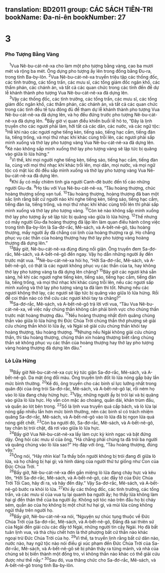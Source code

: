 translation: BD2011
group: CÁC SÁCH TIÊN-TRI
bookName: Đa-ni-ên 
bookNumber: 27
-------

<div class="title"><h1>3</h1><h3>Pho Tượng Bằng Vàng</h3></div>
<span class="verse da_3_1"> <sup>1</sup>Vua Nê-bu-cát-nê-xa cho làm một pho tượng bằng vàng, cao ba mươi mét và rộng ba mét. Ông dựng pho tượng ấy lên trong đồng bằng Ðu-ra, trong tỉnh Ba-by-lôn. </span>
<span class="verse da_3_2"><sup>2</sup>Vua Nê-bu-cát-nê-xa truyền triệu tập các thống đốc, các tỉnh trưởng, các tổng trấn, các mưu sĩ, các tổng giám đốc ngân khố, các thẩm phán, các chánh án, và tất cả các quan chức trong các tỉnh đến để dự lễ khánh thành pho tượng Vua Nê-bu-cát-nê-xa đã dựng lên.<br/></span>
<span class="verse da_3_3"> <sup>3</sup>Vậy các thống đốc, các tỉnh trưởng, các tổng trấn, các mưu sĩ, các tổng giám đốc ngân khố, các thẩm phán, các chánh án, và tất cả các quan chức trong các tỉnh đều tề tựu đông đủ để tham dự lễ khánh thành pho tượng Vua Nê-bu-cát-nê-xa đã dựng lên, và họ đều đứng trước pho tượng Nê-bu-cát-nê-xa đã dựng lên. </span>
<span class="verse da_3_4"><sup>4</sup>Bấy giờ vị quan điều khiển buổi lễ hô to, “Ðây là lịnh truyền cho các ngươi phải làm, hỡi tất cả các dân, các nước, và các ngữ tộc: </span>
<span class="verse da_3_5"><sup>5</sup>Hễ khi nào các ngươi nghe tiếng kèn, tiếng sáo, tiếng hạc cầm, tiếng đàn lia, tiếng trống, và mọi thứ nhạc khí khác cùng trỗi lên, các ngươi phải sấp mình xuống và thờ lạy pho tượng vàng Vua Nê-bu-cát-nê-xa đã dựng lên. </span>
<span class="verse da_3_6"><sup>6</sup>Kẻ nào không sấp mình xuống thờ lạy pho tượng vàng sẽ lập tức bị quăng vào giữa lò lửa hừng.”<br/></span>
<span class="verse da_3_7"> <sup>7</sup>Vì thế, khi mọi người nghe tiếng kèn, tiếng sáo, tiếng hạc cầm, tiếng đàn lia, cùng với mọi thứ nhạc khí khác trỗi lên, mọi dân, mọi nước, và mọi ngữ tộc có mặt lúc đó đều sấp mình xuống và thờ lạy pho tượng vàng Vua Nê-bu-cát-nê-xa đã dựng lên.<br/></span>
<span class="verse da_3_8"> <sup>8</sup>Khi ấy có mấy chiêm tinh gia người Canh-đê bước đến tố cáo những người Giu-đa. </span>
<span class="verse da_3_9"><sup>9</sup>Họ tâu với Vua Nê-bu-cát-nê-xa, “Tâu hoàng thượng, chúc hoàng thượng sống vạn tuế. </span>
<span class="verse da_3_10"><sup>10</sup>Tâu hoàng thượng, hoàng thượng đã ban một sắc lịnh rằng bất cứ người nào khi nghe tiếng kèn, tiếng sáo, tiếng hạc cầm, tiếng đàn lia, tiếng trống, và mọi thứ nhạc khí khác cùng trỗi lên thì phải sấp mình xuống và thờ lạy pho tượng vàng. </span>
<span class="verse da_3_11"><sup>11</sup>Còn kẻ nào không sấp mình xuống thờ lạy pho tượng ấy sẽ lập tức bị quăng vào giữa lò lửa hừng. </span>
<span class="verse da_3_12"><sup>12</sup>Thế nhưng có mấy người Giu-đa hoàng thượng đã lập lên làm quan điều hành công việc trong tỉnh Ba-by-lôn là Sa-đơ-rắc, Mê-sách, và A-bết-nê-gô, tâu hoàng thượng, mấy người ấy đã chẳng coi lịnh của hoàng thượng ra gì. Họ chẳng phục vụ các thần của hoàng thượng hay thờ lạy pho tượng vàng hoàng thượng đã dựng lên.”<br/></span>
<span class="verse da_3_13"> <sup>13</sup>Bấy giờ, Nê-bu-cát-nê-xa đùng đùng nổi giận. Ông truyền đem Sa-đơ-rắc, Mê-sách, và A-bết-nê-gô đến ngay. Vậy họ dẫn những người ấy đến trước mặt vua. </span>
<span class="verse da_3_14"><sup>14</sup>Nê-bu-cát-nê-xa hỏi họ, “Hỡi Sa-đơ-rắc, Mê-sách, và A-bết-nê-gô, có thật là các ngươi không phục vụ các thần của ta, hay không thờ lạy pho tượng vàng ta đã dựng lên chăng? </span>
<span class="verse da_3_15"><sup>15</sup>Bây giờ các ngươi khá sẵn sàng, hễ khi các ngươi nghe tiếng kèn, tiếng sáo, tiếng hạc cầm, tiếng đàn lia, tiếng trống, và mọi thứ nhạc khí khác cùng trỗi lên, nếu các ngươi sấp mình xuống và thờ lạy pho tượng vàng ta đã làm thì tốt. Nhưng nếu các ngươi không thờ lạy, các ngươi sẽ lập tức bị quăng vào giữa lò lửa hừng. Rồi để coi thần nào có thể cứu các ngươi khỏi tay ta chăng?”<br/></span>
<span class="verse da_3_16"> <sup>16</sup>Sa-đơ-rắc, Mê-sách, và A-bết-nê-gô trả lời với vua, “Tâu Vua Nê-bu-cát-nê-xa, về việc nầy chúng thần không cần phải binh vực cho chúng thần trước mặt hoàng thượng đâu. </span>
<span class="verse da_3_17"><sup>17</sup>Nếu hoàng thượng nhất định quăng chúng thần vào giữa lò lửa hừng thì Ðức Chúa Trời chúng thần thờ phượng sẽ giải cứu chúng thần khỏi lò lửa ấy, và Ngài sẽ giải cứu chúng thần khỏi tay hoàng thượng, tâu hoàng thượng. </span>
<span class="verse da_3_18"><sup>18</sup>Nhưng nếu Ngài không giải cứu chúng thần, thì tâu hoàng thượng, chúng thần xin hoàng thượng biết rằng chúng thần sẽ không phục vụ các thần của hoàng thượng hay thờ lạy pho tượng vàng hoàng thượng đã dựng lên đâu.”<br/></span>
<div class="title"><h3>Lò Lửa Hừng</h3></div>
<span class="verse da_3_19"> <sup>19</sup>Bấy giờ Nê-bu-cát-nê-xa cực kỳ tức giận Sa-đơ-rắc, Mê-sách, và A-bết-nê-gô. Da mặt ông đổi màu. Ông truyền lịnh đốt lò lửa nóng gấp bảy lần mức bình thường. </span>
<span class="verse da_3_20"><sup>20</sup>Kế đó, ông truyền cho các binh sĩ lực lưỡng nhất trong quân đội của ông trói Sa-đơ-rắc, Mê-sách, và A-bết-nê-gô lại, rồi ném họ vào lò lửa đang cháy hừng hực. </span>
<span class="verse da_3_21"><sup>21</sup>Vậy, những người ấy bị trói lại và bị quăng vào giữa lò lửa hực. Họ vẫn còn mặc áo choàng, quần dài, khăn trùm đầu, và quần áo lót bên trong. </span>
<span class="verse da_3_22"><sup>22</sup>Số là lịnh vua truyền quá cấp bách, và lò lửa lại nóng gấp nhiều lần hơn mức bình thường, nên các binh sĩ có trách nhiệm quăng Sa-đơ-rắc, Mê-sách, và A-bết-nê-gô vào lò lửa đã bị ngọn lửa quá nóng giết chết. </span>
<span class="verse da_3_23"><sup>23</sup>Còn ba người đó, Sa-đơ-rắc, Mê-sách, và A-bết-nê-gô, tay chân bị trói chặt, đã rơi vào giữa lò lửa hực.<br/></span>
<span class="verse da_3_24"> <sup>24</sup>Bấy giờ Vua Nê-bu-cát-nê-xa lấy làm cực kỳ kinh ngạc và bật đứng dậy. Ông hỏi các mưu sĩ của ông, “Há chẳng phải chúng ta đã trói ba người và quăng chúng vào lò lửa sao?” Họ đáp với ông, “Tâu hoàng thượng, đúng vậy.”<br/></span>
<span class="verse da_3_25"> <sup>25</sup>Ông nói, “Hãy nhìn kìa! Ta thấy bốn người không bị trói đang đi giữa lò lửa, và họ chẳng bị hại gì; và hình dáng của người thứ tư giống như Con của Ðức Chúa Trời. ”<br/></span>
<span class="verse da_3_26"> <sup>26</sup>Bấy giờ, Nê-bu-cát-nê-xa đến gần miệng lò lửa đang cháy hực và kêu lớn, “Hỡi Sa-đơ-rắc, Mê-sách, và A-bết-nê-gô, các đầy tớ của Ðức Chúa Trời Tối Cao, hãy đi ra, và hãy đến đây.” Vậy Sa-đơ-rắc, Mê-sách, và A-bết-nê-gô bước ra khỏi lò lửa. </span>
<span class="verse da_3_27"><sup>27</sup>Khi ấy các thống đốc, các tỉnh trưởng, các tổng trấn, và các mưu sĩ của vua tụ lại quanh ba người ấy; họ thấy lửa không làm hại gì đến thân thể của ba người ấy. Không sợi tóc nào trên đầu họ bị cháy sém, quần áo của họ không bị một chút hư hại gì, và mùi lửa cũng không ngửi thấy trên người họ.<br/></span>
<span class="verse da_3_28"> <sup>28</sup>Bấy giờ, Nê-bu-cát-nê-xa nói, “Nguyện sự chúc tụng thuộc về Ðức Chúa Trời của Sa-đơ-rắc, Mê-sách, và A-bết-nê-gô, Ðấng đã sai thiên sứ của Ngài đến giải cứu các đầy tớ Ngài, những người tin cậy Ngài. Họ đã bất tuân lịnh vua, và thà chịu chết hơn là thờ phượng bất cứ thần nào khác ngoại trừ Ðức Chúa Trời của họ. </span>
<span class="verse da_3_29"><sup>29</sup>Vì thế, ta truyền lịnh rằng bất cứ dân nào, nước nào, hay ngữ tộc nào nói điều gì xúc phạm đến Ðức Chúa Trời của Sa-đơ-rắc, Mê-sách, và A-bết-nê-gô sẽ bị phân thây ra từng mảnh, và nhà của chúng sẽ bị biến thành một đống tro, vì không thần nào khác có thể giải cứu được như thế nầy.” </span>
<span class="verse da_3_30"><sup>30</sup>Sau đó, vua thăng chức cho Sa-đơ-rắc, Mê-sách, và A-bết-nê-gô trong tỉnh Ba-by-lôn.<br/></span>
